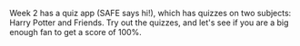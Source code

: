 Week 2 has a quiz app (SAFE says hi!), which has quizzes on two subjects: Harry Potter and Friends.
Try out the quizzes, and let's see if you are a big enough fan to get a score of 100%.
